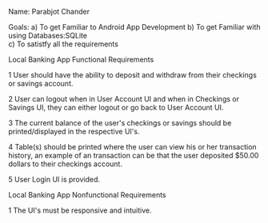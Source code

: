 Name: Parabjot Chander 

Goals: a) To get Familiar to Android App Development
	   b) To get Familiar with using Databases:SQLite	
	   c) To satistfy all the requirements 	

Local Banking App Functional Requirements 

1 User should have the ability to deposit and withdraw from their checkings or savings account.

2 User can logout when in User Account UI and when in Checkings or Savings UI, they can either logout or go back to User Account UI.

3 The current balance of the user's checkings or savings should be printed/displayed in the respective UI's.

4 Table(s) should be printed where the user can view his or her transaction history, an example of an transaction can be that the user deposited $50.00 dollars 
  to their checkings account.

5 User Login UI is provided.

Local Banking App Nonfunctional Requirements

1 The UI's must be responsive and intuitive.
